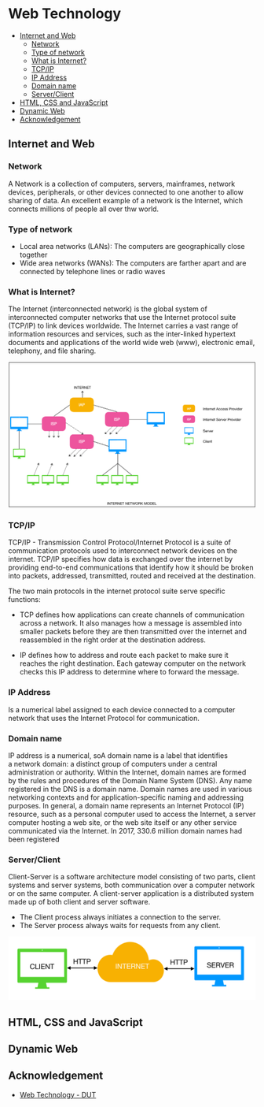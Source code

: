 # Web Technology

- [Internet and Web](#internet-and-web)
  - [Network](#network)
  - [Type of network](#type-of-network)
  - [What is Internet?](#what-is-internet)
  - [TCP/IP](#tcpip)
  - [IP Address](#ip-address)
  - [Domain name](#domain-name)
  - [Server/Client](#serverclient)
- [HTML, CSS and JavaScript](#html-css-and-javascript)
- [Dynamic Web](#dynamic-web)
- [Acknowledgement](#acknowledgement)

## Internet and Web

### Network

A Network is a collection of computers, servers, mainframes, network devices, peripherals, or other devices connected to one another to allow sharing of data. An excellent example of a network is the Internet, which connects millions of people all over thw world.

### Type of network

- Local area networks (LANs): The computers are geographically close together
- Wide area networks (WANs): The computers are farther apart and are connected by telephone lines or radio waves

### What is Internet?

The Internet (interconnected network) is the global system of interconnected computer networks that use the Internet protocol suite (TCP/IP) to link devices worldwide. The Internet carries a vast range of information resources and services, such as the inter-linked hypertext documents and applications of the world wide web (www), electronic email, telephony, and file sharing.

<p align="center">
    <img src='../img/wt.inm.png'>
</p>

### TCP/IP

TCP/IP - Transmission Control Protocol/Internet Protocol is a suite of communication protocols used to interconnect network devices on the internet. TCP/IP specifies how data is exchanged over the internet by providing end-to-end communications that identify how it should be broken into packets, addressed, transmitted, routed and received at the destination.

The two main protocols in the internet protocol suite serve specific functions:

- TCP defines how applications can create channels of communication across a network. It also manages how a message is assembled into smaller packets before they are then transmitted over the internet and reassembled in the right order at the destination address.

- IP defines how to address and route each packet to make sure it reaches the right destination. Each gateway computer on the network checks this IP address to determine where to forward the message.

### IP Address

Is a numerical label assigned to each device connected to a computer network that uses the Internet Protocol for communication.

### Domain name

IP address is a numerical, soA domain name is a label that identifies a network domain: a distinct group of computers under a central administration or authority.
Within the Internet, domain names are formed by the rules and procedures of the Domain Name System (DNS). Any name registered in the DNS is a domain name. Domain names are used in various networking contexts and for application-specific naming and addressing purposes. In general, a domain name represents an Internet Protocol (IP) resource, such as a personal computer used to access the Internet, a server computer hosting a web site, or the web site itself or any other service communicated via the Internet. In 2017, 330.6 million domain names had been registered

### Server/Client

Client-Server is a software architecture model consisting of two parts, client systems and server systems, both communication over a computer network or on the same computer. A client-server application is a distributed system made up of both client and server software. 
- The Client process always initiates a connection to the server.
- The Server process always waits for requests from any client.

<p align="center">
    <img src='../img/wt.cns.png'>
</p>

## HTML, CSS and JavaScript

## Dynamic Web

## Acknowledgement

- [Web Technology - DUT](#)

[Internet Network Model]: ../img/wt.inm.png
[Client and Server]: ../img/wt.cns.png